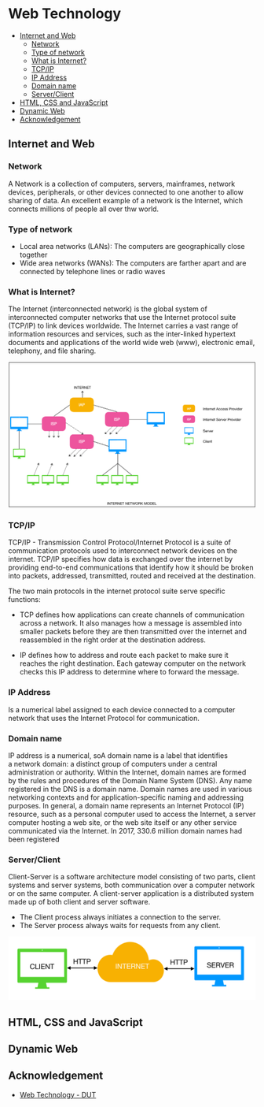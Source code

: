 # Web Technology

- [Internet and Web](#internet-and-web)
  - [Network](#network)
  - [Type of network](#type-of-network)
  - [What is Internet?](#what-is-internet)
  - [TCP/IP](#tcpip)
  - [IP Address](#ip-address)
  - [Domain name](#domain-name)
  - [Server/Client](#serverclient)
- [HTML, CSS and JavaScript](#html-css-and-javascript)
- [Dynamic Web](#dynamic-web)
- [Acknowledgement](#acknowledgement)

## Internet and Web

### Network

A Network is a collection of computers, servers, mainframes, network devices, peripherals, or other devices connected to one another to allow sharing of data. An excellent example of a network is the Internet, which connects millions of people all over thw world.

### Type of network

- Local area networks (LANs): The computers are geographically close together
- Wide area networks (WANs): The computers are farther apart and are connected by telephone lines or radio waves

### What is Internet?

The Internet (interconnected network) is the global system of interconnected computer networks that use the Internet protocol suite (TCP/IP) to link devices worldwide. The Internet carries a vast range of information resources and services, such as the inter-linked hypertext documents and applications of the world wide web (www), electronic email, telephony, and file sharing.

<p align="center">
    <img src='../img/wt.inm.png'>
</p>

### TCP/IP

TCP/IP - Transmission Control Protocol/Internet Protocol is a suite of communication protocols used to interconnect network devices on the internet. TCP/IP specifies how data is exchanged over the internet by providing end-to-end communications that identify how it should be broken into packets, addressed, transmitted, routed and received at the destination.

The two main protocols in the internet protocol suite serve specific functions:

- TCP defines how applications can create channels of communication across a network. It also manages how a message is assembled into smaller packets before they are then transmitted over the internet and reassembled in the right order at the destination address.

- IP defines how to address and route each packet to make sure it reaches the right destination. Each gateway computer on the network checks this IP address to determine where to forward the message.

### IP Address

Is a numerical label assigned to each device connected to a computer network that uses the Internet Protocol for communication.

### Domain name

IP address is a numerical, soA domain name is a label that identifies a network domain: a distinct group of computers under a central administration or authority.
Within the Internet, domain names are formed by the rules and procedures of the Domain Name System (DNS). Any name registered in the DNS is a domain name. Domain names are used in various networking contexts and for application-specific naming and addressing purposes. In general, a domain name represents an Internet Protocol (IP) resource, such as a personal computer used to access the Internet, a server computer hosting a web site, or the web site itself or any other service communicated via the Internet. In 2017, 330.6 million domain names had been registered

### Server/Client

Client-Server is a software architecture model consisting of two parts, client systems and server systems, both communication over a computer network or on the same computer. A client-server application is a distributed system made up of both client and server software. 
- The Client process always initiates a connection to the server.
- The Server process always waits for requests from any client.

<p align="center">
    <img src='../img/wt.cns.png'>
</p>

## HTML, CSS and JavaScript

## Dynamic Web

## Acknowledgement

- [Web Technology - DUT](#)

[Internet Network Model]: ../img/wt.inm.png
[Client and Server]: ../img/wt.cns.png